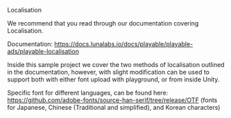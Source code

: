 Localisation

We recommend that you read through our documentation covering Localisation.

Documentation:
https://docs.lunalabs.io/docs/playable/playable-ads/playable-localisation

Inside this sample project we cover the two methods of localisation outlined in the documentation, however, with slight modification can be used to support both with either font upload with playground, or from inside Unity.

Specific font for different languages, can be found here: https://github.com/adobe-fonts/source-han-serif/tree/release/OTF
(fonts for Japanese, Chinese (Traditional and simplified), and Korean characters)